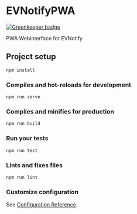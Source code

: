 # EVNotifyPWA

[![Greenkeeper badge](https://badges.greenkeeper.io/EVNotify/EVNotifyPWA.svg)](https://greenkeeper.io/)

PWA Webinterface for EVNotify

## Project setup
```
npm install
```

### Compiles and hot-reloads for development
```
npm run serve
```

### Compiles and minifies for production
```
npm run build
```

### Run your tests
```
npm run test
```

### Lints and fixes files
```
npm run lint
```

### Customize configuration
See [Configuration Reference](https://cli.vuejs.org/config/).
